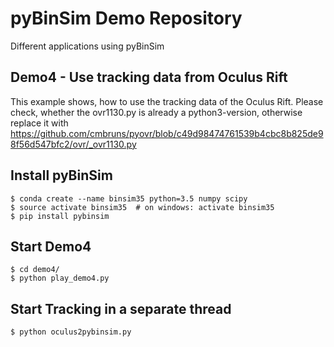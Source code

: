 # pyBinSim Demo Repository
Different applications using pyBinSim 

## Demo4 - Use tracking data from Oculus Rift
This example shows, how to use the tracking data of the Oculus Rift. Please check, whether the ovr1130.py is already a python3-version, otherwise replace it with 
https://github.com/cmbruns/pyovr/blob/c49d98474761539b4cbc8b825de98f56d547bfc2/ovr/_ovr1130.py


## Install pyBinSim
    $ conda create --name binsim35 python=3.5 numpy scipy
    $ source activate binsim35  # on windows: activate binsim35
    $ pip install pybinsim
        
## Start Demo4
    $ cd demo4/
    $ python play_demo4.py
	
## Start Tracking in a separate thread
	$ python oculus2pybinsim.py
	
